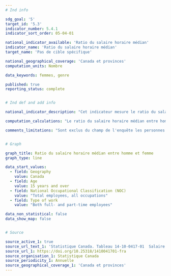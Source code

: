 ```yaml
---
# Ind info

sdg_goal: '5'
target_id: '5.3'
indicator_number: 5.4.1
indicator_sort_order: 05-04-01

national_indicator_available: 'Ratio du salaire horaire médian'
indicator_name: 'Ratio du salaire horaire médian'
target_name: 'Pas de cible spécifique'

national_geographical_coverage: 'Canada et provinces' 
computation_units: Nombre

data_keywords: femmes, genre

published: true
reporting_status: complete


# Ind def and add info

national_indicator_description: "Cet indicateur mesure le ratio du salaire horaire médian entre homme et femme. Il peut être interprété comme la proportion d'un dollar gagné par une femme pour chaque dollar gagné par un homme."

computation_calculations: "Le ratio du salaire horaire médian entre homme et femme est le salaire de la femme divisé par le salaire de l'homme. Par ailleurs, on peut soustraire ce ratio de un et le multiplier par 100 de façon à ce qu'il représente, quand il est positif, combien les femmes gagnent de moins que les hommes en termes de pourcentage (ou, s'il est négatif, combien les femmes gagnent de plus que les hommes)."

comments_limitations: "Sont exclus du champ de l'enquête les personnes qui vivent dans les réserves et dans d'autres peuplements autochtones des provinces, les membres à temps plein des Forces armées canadiennes, les pensionnaires d'établissements institutionnels et les ménages situés dans des régions extrêmement éloignées où la densité de population est très faible. Réunies, les personnes exclues de l'enquête représentent environ 2 % de la population de 15 ans et plus."


# Graph

graph_title: Ratio du salaire horaire médian entre homme et femme
graph_type: line

data_start_values:
  - field: Geography
    value: Canada
  - field: Age
    value: 15 years and over
  - field: National Occupational Classification (NOC)
    value: "Total employees, all occupations"
  - field: Type of work
    value: "Both full- and part-time employees"

data_non_statistical: false
data_show_map: false


# Source

source_active_1: true
source_url_text_1: 'Statistique Canada. Tableau 14-10-0417-01  Salaire des employés selon la profession, données annuelles'
source_url_1: https://doi.org/10.25318/1410041701-fra
source_organisation_1: Statistique Canada
source_periodicity_1: Annuelle
source_geographical_coverage_1: 'Canada et provinces'
---
```

